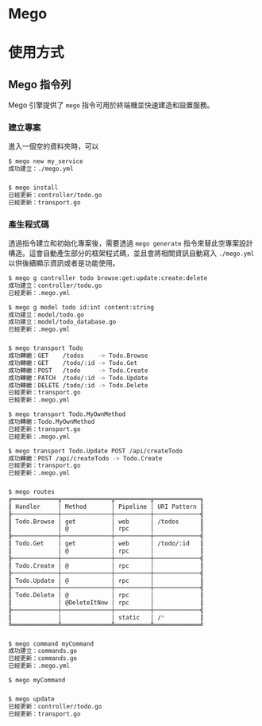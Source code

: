 # Mego



# 使用方式

## Mego 指令列

Mego 引擎提供了 `mego` 指令可用於終端機並快速建造和設置服務。

### 建立專案

進入一個空的資料夾時，可以

```bash
$ mego new my_service
成功建立：./mego.yml
```

###

```bash
$ mego install
已經更新：controller/todo.go
已經更新：transport.go
```

### 產生程式碼

透過指令建立和初始化專案後，需要透過 `mego generate` 指令來替此空專案設計構造。這會自動產生部分的框架程式碼，並且會將相關資訊自動寫入 `./mego.yml` 以供後續顯示資訊或者是功能使用。

```bash
$ mego g controller todo browse:get:update:create:delete
成功建立：controller/todo.go
已經更新：.mego.yml
```

```bash
$ mego g model todo id:int content:string
成功建立：model/todo.go
成功建立：model/todo_database.go
已經更新：.mego.yml
```

###

```bash
$ mego transport Todo
成功轉繼：GET    /todos    -> Todo.Browse
成功轉繼：GET    /todo/:id -> Todo.Get
成功轉繼：POST   /todo     -> Todo.Create
成功轉繼：PATCH  /todo/:id -> Todo.Update
成功轉繼：DELETE /todo/:id -> Todo.Delete
已經更新：transport.go
已經更新：.mego.yml
```

```bash
$ mego transport Todo.MyOwnMethod
成功轉繼：Todo.MyOwnMethod
已經更新：transport.go
已經更新：.mego.yml
```

```bash
$ mego transport Todo.Update POST /api/createTodo
成功轉繼：POST /api/createTodo -> Todo.Create
已經更新：transport.go
已經更新：.mego.yml
```

###

```bash
$ mego routes
╔═════════════╦══════════════╦══════════╦═════════════╗
║ Handler     │ Method       │ Pipeline │ URI Pattern ║
╠─────────────┼──────────────┼──────────┼─────────────╣
║ Todo.Browse │ get          │ web      │ /todos      ║
║             │ @            │ rpc      │             ║
╠─────────────┼──────────────┼──────────┼─────────────╣
║ Todo.Get    │ get          │ web      │ /todo/:id   ║
║             │ @            │ rpc      │             ║
╠─────────────┼──────────────┼──────────┼─────────────╣
║ Todo.Create │ @            │ rpc      │             ║
╠─────────────┼──────────────┼──────────┼─────────────╣
║ Todo.Update │ @            │ rpc      │             ║
╠─────────────┼──────────────┼──────────┼─────────────╣
║ Todo.Delete │ @            │ rpc      │             ║
║             │ @DeleteItNow │ rpc      │             ║
╠─────────────┼──────────────┼──────────┼─────────────╣
║             │              │ static   │ /*          ║
╚═════════════╩══════════════╩══════════╩═════════════╝
```

###

```bash
$ mego command myCommand
成功建立：commands.go
已經更新：commands.go
已經更新：.mego.yml
```

```bash
$ mego myCommand
```

###

```bash
$ mego update
已經更新：controller/todo.go
已經更新：transport.go
```